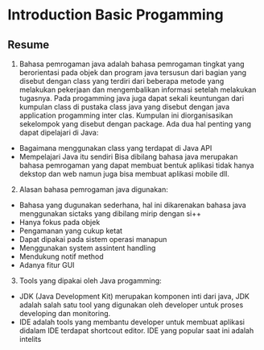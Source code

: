 # Introduction Basic Progamming

## Resume
1. Bahasa pemrogaman java adalah bahasa pemrogaman tingkat yang berorientasi pada objek dan program java tersusun dari bagian yang disebut dengan class yang terdiri dari beberapa metode yang melakukan pekerjaan dan mengembalikan informasi setelah melakukan tugasnya. Pada progamming java juga dapat sekali keuntungan dari kumpulan class di pustaka class java yang disebut dengan java application progamming inter clas. Kumpulan ini diorganisasikan sekelompok yang disebut dengan package.
Ada dua hal penting yang dapat dipelajari di Java:
- Bagaimana menggunakan class yang terdapat di Java API
- Mempelajari Java itu sendiri
Bisa dibilang bahasa java merupakan bahasa pemrogaman yang dapat membuat bentuk aplikasi tidak hanya dekstop dan web namun juga bisa membuat aplikasi mobile dll.
2. Alasan bahasa pemrogaman java digunakan:
- Bahasa yang dugunakan sederhana, hal ini dikarenakan bahasa java menggunakan sictaks yang dibilang mirip dengan si++
- Hanya fokus pada objek
- Pengamanan yang cukup ketat
- Dapat dipakai pada sistem operasi manapun
- Menggunakan system assintent handling
- Mendukung notif method
- Adanya fitur GUI
3. Tools yang dipakai oleh Java progamming:
- JDK (Java Development Kit) merupakan komponen inti dari java, JDK adalah salah satu tool yang digunakan oleh developer untuk proses developing dan monitoring. 
- IDE adalah tools yang membantu developer untuk membuat aplikasi didalam IDE terdapat shortcout editor. IDE yang popular saat ini adalah intelits
